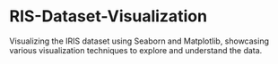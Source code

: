 # RIS-Dataset-Visualization
Visualizing the IRIS dataset using Seaborn and Matplotlib, showcasing various visualization techniques to explore and understand the data.
